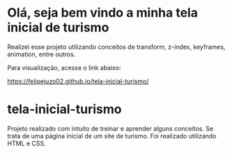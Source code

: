<h1>Olá, seja bem vindo a minha tela inicial de turismo</h1>
<p>Realizei esse projeto utilizando conceitos de transform, z-index, keyframes, animation, entre outros.</p>
<p>Para visualização, acesse o link abaixo:</p>

https://felipejuzo02.github.io/tela-inicial-turismo/


# tela-inicial-turismo
Projeto realizado com intuito de treinar e aprender alguns conceitos. Se trata de uma página inicial de um site de turismo. Foi realizado utilizando HTML e CSS.
